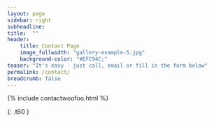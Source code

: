 ```yaml
---
layout: page
sidebar: right
subheadline:
title:  ""
header:
    title: Contact Page
    image_fullwidth: "gallery-example-5.jpg"
    background-color: "#EFC94C;"
teaser: "It's easy - just call, email or fill in the form below"
permalink: /contact/
breadcrumb: false
---
```



{% include contactwoofoo.html %}


{: .t60 }
